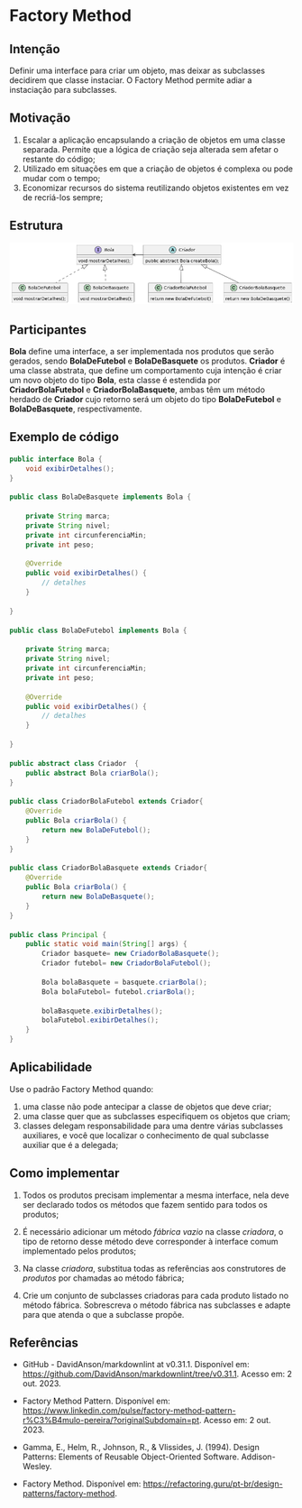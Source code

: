 # Factory Method

## Intenção

Definir uma interface para criar um objeto, mas deixar as subclasses decidirem que classe instaciar. O Factory Method permite adiar a instaciação para subclasses.

## Motivação

1. Escalar a aplicação encapsulando a criação de objetos em uma classe separada. Permite que a lógica de criação seja alterada sem afetar o restante do código;
2. Utilizado em situações em que a criação de objetos é complexa ou pode mudar com o tempo;
3. Economizar recursos do sistema reutilizando objetos existentes em vez de recriá-los sempre;

## Estrutura

![FactoryMethod](img/Factory.png)

## Participantes

**Bola** define uma interface, a ser implementada nos produtos que serão gerados, sendo **BolaDeFutebol** e **BolaDeBasquete** os produtos. **Criador** é uma classe abstrata, que define um comportamento cuja intenção é criar um novo objeto do tipo **Bola**, esta classe é estendida por **CriadorBolaFutebol** e **CriadorBolaBasquete**, ambas têm um método herdado de **Criador** cujo retorno será um objeto do tipo **BolaDeFutebol** e **BolaDeBasquete**, respectivamente.

## Exemplo de código

```java
public interface Bola {
    void exibirDetalhes();
}

public class BolaDeBasquete implements Bola {
    
    private String marca;
    private String nivel;
    private int circunferenciaMin;
    private int peso;
   
    @Override
    public void exibirDetalhes() {
        // detalhes
    }

}

public class BolaDeFutebol implements Bola {

    private String marca;
    private String nivel;
    private int circunferenciaMin;
    private int peso;

    @Override
    public void exibirDetalhes() {
        // detalhes
    }
    
}

public abstract class Criador  {
    public abstract Bola criarBola();
}

public class CriadorBolaFutebol extends Criador{
    @Override
    public Bola criarBola() {
        return new BolaDeFutebol();
    }    
}

public class CriadorBolaBasquete extends Criador{
    @Override
    public Bola criarBola() {
        return new BolaDeBasquete();
    }    
}

public class Principal {
    public static void main(String[] args) {
        Criador basquete= new CriadorBolaBasquete(); 
        Criador futebol= new CriadorBolaFutebol();

        Bola bolaBasquete = basquete.criarBola();
        Bola bolaFutebol= futebol.criarBola();
        
        bolaBasquete.exibirDetalhes();
        bolaFutebol.exibirDetalhes();
    }
}
```

## Aplicabilidade

Use o padrão Factory Method quando:

1. uma classe não pode antecipar a classe de objetos que deve criar;
2. uma classe quer que as subclasses especifiquem os objetos que criam;
3. classes delegam responsabilidade para uma dentre várias subclasses auxiliares, e você que localizar o conhecimento de qual subclasse auxiliar que é a delegada;

## Como implementar

1. Todos os produtos precisam implementar a mesma interface, nela deve ser declarado todos os métodos que fazem sentido para todos os produtos;

2. É necessário adicionar um método *fábrica vazio* na classe *criadora*, o tipo de retorno desse método deve corresponder à interface comum implementado pelos produtos;

3. Na classe *criadora*, substitua todas as referências aos construtores de *produtos* por chamadas ao método fábrica;

4. Crie um conjunto de subclasses criadoras para cada produto listado no método fábrica. Sobrescreva o método fábrica nas subclasses e adapte para que atenda o que a subclasse propõe.

## Referências

- GitHub - DavidAnson/markdownlint at v0.31.1. Disponível em: <https://github.com/DavidAnson/markdownlint/tree/v0.31.1>. Acesso em: 2 out. 2023.

- Factory Method Pattern. Disponível em: <https://www.linkedin.com/pulse/factory-method-pattern-r%C3%B4mulo-pereira/?originalSubdomain=pt>. Acesso em: 2 out. 2023.

- Gamma, E., Helm, R., Johnson, R., & Vlissides, J. (1994). Design Patterns: Elements of Reusable Object-Oriented Software. Addison-Wesley.

- Factory Method. Disponível em: <https://refactoring.guru/pt-br/design-patterns/factory-method>.
‌
